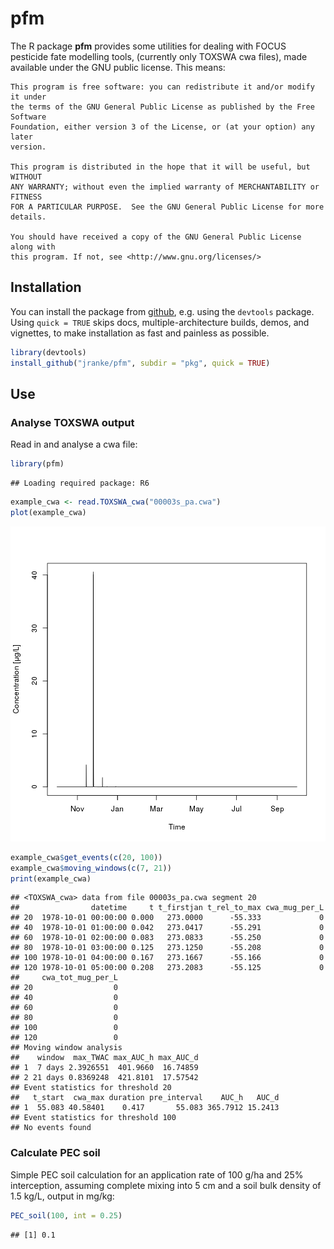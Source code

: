 # pfm

The R package **pfm** provides some utilities for dealing with FOCUS pesticide fate modelling tools,
(currently only TOXSWA cwa files), made available under the GNU public license.
This means:

    This program is free software: you can redistribute it and/or modify it under
    the terms of the GNU General Public License as published by the Free Software
    Foundation, either version 3 of the License, or (at your option) any later
    version.

    This program is distributed in the hope that it will be useful, but WITHOUT
    ANY WARRANTY; without even the implied warranty of MERCHANTABILITY or FITNESS
    FOR A PARTICULAR PURPOSE.  See the GNU General Public License for more
    details.

    You should have received a copy of the GNU General Public License along with
    this program. If not, see <http://www.gnu.org/licenses/>

## Installation

You can install the package from [github](http://github.com/jranke/pfm), e.g.
using the `devtools` package.  Using `quick = TRUE` skips docs,
multiple-architecture builds, demos, and vignettes, to make installation as
fast and painless as possible.


```r
library(devtools)
install_github("jranke/pfm", subdir = "pkg", quick = TRUE)
```

## Use

### Analyse TOXSWA output

Read in and analyse a cwa file:


```r
library(pfm)
```

```
## Loading required package: R6
```

```r
example_cwa <- read.TOXSWA_cwa("00003s_pa.cwa")
plot(example_cwa)
```

![plot of chunk unnamed-chunk-3](figure/unnamed-chunk-3-1.png) 

```r
example_cwa$get_events(c(20, 100))
example_cwa$moving_windows(c(7, 21))
print(example_cwa)
```

```
## <TOXSWA_cwa> data from file 00003s_pa.cwa segment 20 
##                datetime     t t_firstjan t_rel_to_max cwa_mug_per_L
## 20  1978-10-01 00:00:00 0.000   273.0000      -55.333             0
## 40  1978-10-01 01:00:00 0.042   273.0417      -55.291             0
## 60  1978-10-01 02:00:00 0.083   273.0833      -55.250             0
## 80  1978-10-01 03:00:00 0.125   273.1250      -55.208             0
## 100 1978-10-01 04:00:00 0.167   273.1667      -55.166             0
## 120 1978-10-01 05:00:00 0.208   273.2083      -55.125             0
##     cwa_tot_mug_per_L
## 20                  0
## 40                  0
## 60                  0
## 80                  0
## 100                 0
## 120                 0
## Moving window analysis
##    window  max_TWAC max_AUC_h max_AUC_d
## 1  7 days 2.3926551  401.9660  16.74859
## 2 21 days 0.8369248  421.8101  17.57542
## Event statistics for threshold 20 
##   t_start  cwa_max duration pre_interval    AUC_h   AUC_d
## 1  55.083 40.58401    0.417       55.083 365.7912 15.2413
## Event statistics for threshold 100 
## No events found
```

### Calculate PEC soil

Simple PEC soil calculation for an application rate of 100 g/ha and
25% interception, assuming complete mixing into 5 cm and a soil bulk
density of 1.5 kg/L, output in mg/kg:


```r
PEC_soil(100, int = 0.25)
```

```
## [1] 0.1
```
